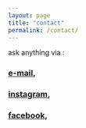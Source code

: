 ```yaml
---
layout: page
title: "contact"
permalink: /contact/
---
```


ask anything via :

### [e-mail](#), 
### [instagram](#), 
### [facebook](#), 
